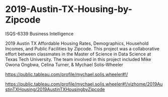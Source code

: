 # 2019-Austin-TX-Housing-by-Zipcode
ISQS-6339 Business Intelligence

2019 Austin TX Affordable Housing Rates, Demographics, Household Incomes, and Public Facilities by Zipcode. This project was a collaborative effort between classmates in the Master of Science in Data Science at Texas Tech University. The team involved in this project included Mike Owona Ongbwa, Celina Turner, & Mychael Solis-Wheeler

https://public.tableau.com/profile/mychael.solis.wheeler#!/

https://public.tableau.com/profile/mychael.solis.wheeler#!/vizhome/2019AustinTXHousing/2019AustinTXHousingbyZipcode

